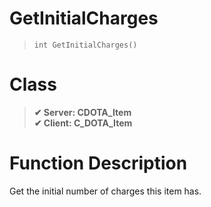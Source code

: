 # GetInitialCharges
> `int GetInitialCharges()`
# Class
> __✔ Server: CDOTA_Item__  
> __✔ Client: C_DOTA_Item__  
# Function Description
Get the initial number of charges this item has.
